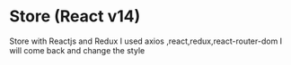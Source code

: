 # Store (React v14)
Store with Reactjs and Redux
I used axios ,react,redux,react-router-dom 
I will come back and change the style
    
    
    
     
